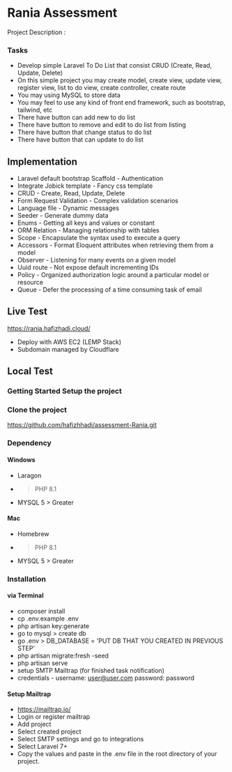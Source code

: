 # Rania Assessment

Project Description : 
### Tasks
- Develop simple Laravel To Do List that consist CRUD (Create, Read, Update, Delete)
- On this simple project you may create model, create view, update view, register view, list to do view, create controller, create route
- You may using MySQL to store data
- You may feel to use any kind of front end framework, such as bootstrap, tailwind, etc
- There have button can add new to do list
- There have button to remove and edit to do list from listing
- There have button that change status to do list
- There have button that can update to do list

## Implementation
- Laravel default bootstrap Scaffold - Authentication
- Integrate Jobick template - Fancy css template
- CRUD - Create, Read, Update, Delete
- Form Request Validation - Complex validation scenarios
- Language file - Dynamic messages
- Seeder - Generate dummy data
- Enums - Getting all keys and values or constant
- ORM Relation - Managing relationship with tables
- Scope - Encapsulate the syntax used to execute a query 
- Accessors - Format Eloquent attributes when retrieving them from a model
- Observer - Listening for many events on a given model
- Uuid route - Not expose default incrementing IDs
- Policy - Organized authorization logic around a particular model or resource
- Queue - Defer the processing of a time consuming task of email

## Live Test
https://rania.hafizhadi.cloud/

- Deploy with AWS EC2 (LEMP Stack)
- Subdomain managed by Cloudflare

## Local Test
### Getting Started Setup the project
### Clone the project
https://github.com/hafizhhadi/assessment-Rania.git

### Dependency
#### Windows
- Laragon
- > PHP 8.1
- MYSQL 5 > Greater

#### Mac
- Homebrew
- > PHP 8.1
- MYSQL 5 > Greater

### Installation
#### via Terminal
- composer install
- cp .env.example .env
- php artisan key:generate
- go to mysql > create db
- go .env > DB_DATABASE = 'PUT DB THAT YOU CREATED IN PREVIOUS STEP'
- php artisan migrate:fresh -seed
- php artisan serve
- setup SMTP Mailtrap (for finished task notification)
- credentials - username: user@user.com password: password

#### Setup Mailtrap
- https://mailtrap.io/
- Login or register mailtrap
- Add project 
- Select created project
- Select SMTP settings and go to integrations
- Select Laravel 7+ 
- Copy the values and paste in the .env file in the root directory of your project.
